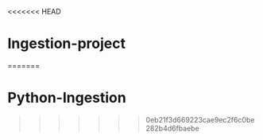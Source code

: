 <<<<<<< HEAD
# Ingestion-project
=======
# Python-Ingestion
>>>>>>> 0eb21f3d669223cae9ec2f6c0be282b4d6fbaebe
